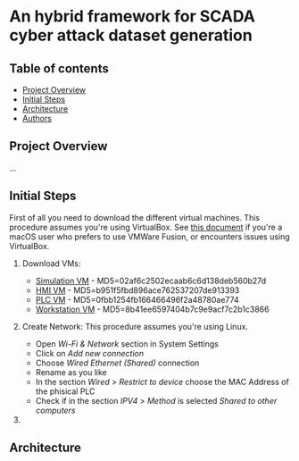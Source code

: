 # An hybrid framework for SCADA cyber attack dataset generation

## Table of contents
- [Project Overview](#project-overview)
- [Initial Steps](#initial-steps)
- [Architecture](#architecture)
- [Authors](#authors)

## Project Overview
...

## Initial Steps
First of all you need to download the different virtual machines. This procedure assumes you're using VirtualBox. 
See [this document](vmware-fusion.md) if you're a macOS user who prefers to use VMWare Fusion, or encounters issues using VirtualBox.

1. Download VMs:
   - [Simulation VM](https://netorgft4230013-my.sharepoint.com/:u:/g/personal/dformby_fortiphyd_com/EaBeAxbF6xtEumdsJ7npVz0BeECJnseAMsfAbaLwV3sKOg?e=JRvkcS) - MD5=02af6c2502ecaab6c6d138deb560b27d
   - [HMI VM](https://www.mattrideout.com/courses/cs6263/GRFICSv3/ScadaBR.ova) - MD5=b951f5fbd896ace762537207de913393
   - [PLC VM](https://netorgft4230013-my.sharepoint.com/:u:/g/personal/dformby_fortiphyd_com/ER0pG_X5IRNCg477jf2ppo8BdN0t13t9vrNBH92_oOWOHA?e=hNeJ88) - MD5=0fbb1254fb166466496f2a48780ae774
   - [Workstation VM](https://www.mattrideout.com/courses/cs6263/GRFICSv3/workstation.ova) - MD5=8b41ee6597404b7c9e9acf7c2b1c3866

2. Create Network:
   This procedure assumes you're using Linux.
   - Open *Wi-Fi & Network* section in System Settings
   - Click on *Add new connection*
   - Choose *Wired Ethernet (Shared)* connection
   - Rename as you like
   - In the section *Wired* > *Restrict to device* choose the MAC Address of the phisical PLC
   - Check if in the section *IPV4* > *Method* is selected *Shared to other computers*

4. 
## Architecture
